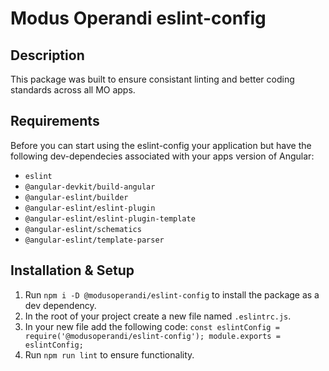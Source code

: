 # Modus Operandi eslint-config
## Description
This package was built to ensure consistant linting and better coding standards across all MO apps.

## Requirements
Before you can start using the eslint-config your application but have the following dev-dependecies associated with your apps version of Angular:
  - `eslint`
  - `@angular-devkit/build-angular`
  - `@angular-eslint/builder`
  - `@angular-eslint/eslint-plugin`
  - `@angular-eslint/eslint-plugin-template`
  - `@angular-eslint/schematics`
  - `@angular-eslint/template-parser`

## Installation & Setup
1. Run `npm i -D @modusoperandi/eslint-config` to install the package as a dev dependency.
2. In the root of your project create a new file named `.eslintrc.js`.
3. In your new file add the following code:
  <code>const eslintConfig = require('@modusoperandi/eslint-config');
    module.exports = eslintConfig;</code>
4. Run `npm run lint` to ensure functionality.